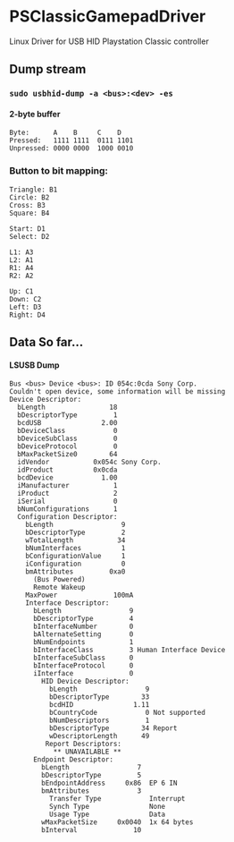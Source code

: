 # PSClassicGamepadDriver

Linux Driver for USB HID Playstation Classic controller

## Dump stream

### `sudo usbhid-dump -a <bus>:<dev> -es`

#### 2-byte buffer

         
    Byte:      A    B     C    D
    Pressed:   1111 1111  0111 1101
    Unpressed: 0000 0000  1000 0010

### Button to bit mapping:

    Triangle: B1
    Circle: B2
    Cross: B3
    Square: B4

    Start: D1
    Select: D2

    L1: A3
    L2: A1
    R1: A4
    R2: A2

    Up: C1
    Down: C2
    Left: D3
    Right: D4


## Data So far...

#### LSUSB Dump

    Bus <bus> Device <bus>: ID 054c:0cda Sony Corp. 
    Couldn't open device, some information will be missing
    Device Descriptor:
      bLength                18
      bDescriptorType         1
      bcdUSB               2.00
      bDeviceClass            0 
      bDeviceSubClass         0 
      bDeviceProtocol         0 
      bMaxPacketSize0        64
      idVendor           0x054c Sony Corp.
      idProduct          0x0cda 
      bcdDevice            1.00
      iManufacturer           1 
      iProduct                2 
      iSerial                 0 
      bNumConfigurations      1
      Configuration Descriptor:
        bLength                 9
        bDescriptorType         2
        wTotalLength           34
        bNumInterfaces          1
        bConfigurationValue     1
        iConfiguration          0 
        bmAttributes         0xa0
          (Bus Powered)
          Remote Wakeup
        MaxPower              100mA
        Interface Descriptor:
          bLength                 9
          bDescriptorType         4
          bInterfaceNumber        0
          bAlternateSetting       0
          bNumEndpoints           1
          bInterfaceClass         3 Human Interface Device
          bInterfaceSubClass      0 
          bInterfaceProtocol      0 
          iInterface              0 
            HID Device Descriptor:
              bLength                 9
              bDescriptorType        33
              bcdHID               1.11
              bCountryCode            0 Not supported
              bNumDescriptors         1
              bDescriptorType        34 Report
              wDescriptorLength      49
             Report Descriptors: 
               ** UNAVAILABLE **
          Endpoint Descriptor:
            bLength                 7
            bDescriptorType         5
            bEndpointAddress     0x86  EP 6 IN
            bmAttributes            3
              Transfer Type            Interrupt
              Synch Type               None
              Usage Type               Data
            wMaxPacketSize     0x0040  1x 64 bytes
            bInterval              10


